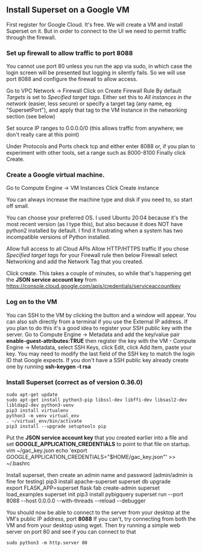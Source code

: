 ## Install Superset on a Google VM
First register for Google Cloud. It's free.
We will create a VM and install Superset on it. 
But in order to connect to the UI we need to permit traffic through the firewall.

### Set up firewall to allow traffic to port 8088
You cannot use port 80 unless you run the app via sudo, in which case the login screen will be presented but logging in silently fails. 
So we will use port 8088 and configure the firewall to allow access.

Go to VPC Network -> Firewall
Click on Create Firewall Rule
By default *Targets* is set to *Specified target tags*.
Either set this to *All instances in the network* (easier, less secure)
or specify a target tag (any name, eg "SupersetPort"), and apply that tag to the VM Instance in the networking section (see below)

Set source IP ranges to 0.0.0.0/0 (this allows traffic from anywhere; we don't really care at this point)

Under Protocols and Ports check tcp and either enter 8088 or, if you plan to experiment with other tools, set a range such as 8000-8100
Finally click Create.

### Create a Google virtual machine. 
Go to Compute Engine -> VM Instances
Click Create instance

You can always increase the machine type and disk if you need to, so start off small.

You can choose your preferred OS. 
I used Ubuntu 20:04 because it's the most recent version (as I type this), but also because it does NOT have python2 installed by default.
I find it frustrating when a system has two incompatible versions of Python installed.

Allow full access to all Cloud APIs
Allow HTTP/HTTPS traffic
If you chose *Specified target tags* for your Firewall rule then below Firewall select Networking and add the Network Tag that you created.

Click create. This takes a couple of minutes, so while that's happening get the **JSON service account key** from
https://console.cloud.google.com/apis/credentials/serviceaccountkey

### Log on to the VM
You can SSH to the VM by clicking the button and a window will appear. 
You can also ssh directly from a terminal if you use the External IP address.
If you plan to do this it's a good idea to register your SSH public key with the server. Go to Compute Engine -> Metadata and add the key/value pair **enable-guest-attributes:TRUE** then register the key with the VM - Compute Engine -> Metadata, select SSH Keys, click Edit, click Add Item, paste your key. You may need to modify the last field of the SSH key to match the login ID that Google expects. If you don't have a SSH public key already create one by running **ssh-keygen -t rsa**

### Install Superset (correct as of version 0.36.0)
    sudo apt-get update 
    sudo apt-get install python3-pip libssl-dev libffi-dev libsasl2-dev libldap2-dev python3-venv 
    pip3 install virtualenv  
    python3 -m venv virtual_env 
    . ~/virtual_env/bin/activate 
    pip3 install --upgrade setuptools pip  

Put the **JSON service account key** that you created earlier into a file and set **GOOGLE_APPLICATION_CREDENTIALS** to point to that file on startup.
    vim ~/gac_key.json 
    echo 'export GOOGLE_APPLICATION_CREDENTIALS="$HOME/gac_key.json"' >> ~/.bashrc 
    
Install superset, then create an admin name and password (admin/admin is fine for testing)
    pip3 install apache-superset 
    superset db upgrade  
    export FLASK_APP=superset 
    flask fab create-admin 
    superset load_examples 
    superset init 
    pip3 install pybigquery 
    superset run --port 8088 --host 0.0.0.0 --with-threads --reload --debugger 

You should now be able to connect to the server from your desktop at the VM's public IP address, port **8088**
If you can't, try connecting from both the VM and from your desktop using wget. 
Then try running a simple web server on port 80 and see if you can connect to that

    sudo python3 -m http.server 80
